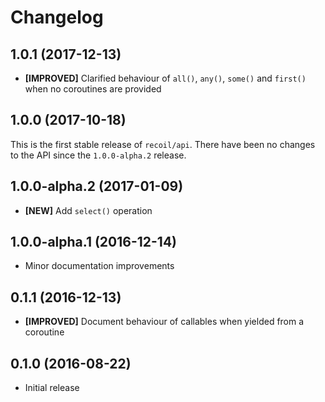 # Changelog

## 1.0.1 (2017-12-13)

- **[IMPROVED]** Clarified behaviour of `all()`, `any()`, `some()` and `first()`
  when no coroutines are provided

## 1.0.0 (2017-10-18)

This is the first stable release of `recoil/api`. There have been no changes to
the API since the `1.0.0-alpha.2` release.

## 1.0.0-alpha.2 (2017-01-09)

- **[NEW]** Add `select()` operation

## 1.0.0-alpha.1 (2016-12-14)

- Minor documentation improvements

## 0.1.1 (2016-12-13)

- **[IMPROVED]** Document behaviour of callables when yielded from a coroutine

## 0.1.0 (2016-08-22)

- Initial release
